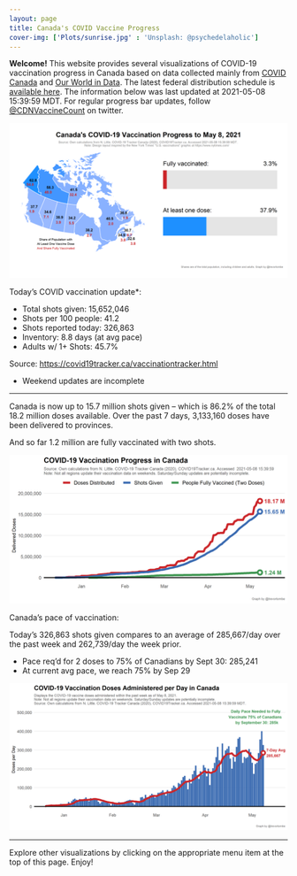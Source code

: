 ```yaml
---
layout: page
title: Canada's COVID Vaccine Progress
cover-img: ['Plots/sunrise.jpg' : 'Unsplash: @psychedelaholic']
---
```

**Welcome!** This website provides several visualizations of COVID-19
vaccination progress in Canada based on data collected mainly from
[COVID Canada](https://covid19tracker.ca/vaccinationtracker.html) and
[Our World in Data](https://ourworldindata.org/covid-vaccinations). The
latest federal distribution schedule is [available
here](https://www.canada.ca/en/public-health/services/diseases/2019-novel-coronavirus-infection/prevention-risks/covid-19-vaccine-treatment/vaccine-rollout.html).
The information below was last updated at 2021-05-08 15:39:59 MDT. For
regular progress bar updates, follow
<a href="https://twitter.com/CDNVaccineCount" class="uri">@CDNVaccineCount</a>
on twitter.

![](Plots/plot_main.png)

Today’s COVID vaccination update\*:

-   Total shots given: 15,652,046
-   Shots per 100 people: 41.2
-   Shots reported today: 326,863
-   Inventory: 8.8 days (at avg pace)
-   Adults w/ 1+ Shots: 45.7%

Source:
<a href="https://covid19tracker.ca/vaccinationtracker.html" class="uri">https://covid19tracker.ca/vaccinationtracker.html</a>

-   Weekend updates are incomplete

------------------------------------------------------------------------

Canada is now up to 15.7 million shots given – which is 86.2% of the
total 18.2 million doses available. Over the past 7 days, 3,133,160
doses have been delivered to provinces.

And so far 1.2 million are fully vaccinated with two shots.

![](Plots/plot_total.png)

Canada’s pace of vaccination:

Today’s 326,863 shots given compares to an average of 285,667/day over
the past week and 262,739/day the week prior.

-   Pace req’d for 2 doses to 75% of Canadians by Sept 30: 285,241
-   At current avg pace, we reach 75% by Sep 29

![](Plots/pace_national.png)

------------------------------------------------------------------------

Explore other visualizations by clicking on the appropriate menu item at
the top of this page. Enjoy!
